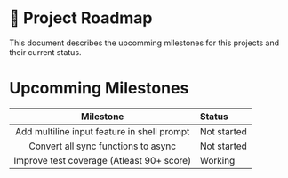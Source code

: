 # 🚀 Project Roadmap

This document describes the upcomming milestones for this projects and their current status.

# Upcomming Milestones

| Milestone | Status |
| :---: | :--- |
| Add multiline input feature in shell prompt | Not started |
| Convert all sync functions to async | Not started |
| Improve test coverage (Atleast 90+ score) | Working |
